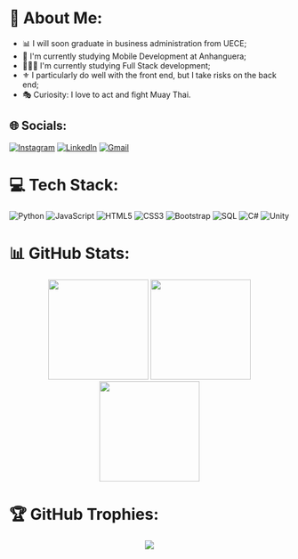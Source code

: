 # 💫 About Me:
 - 📊 I will soon graduate in business administration from UECE;<br>
 - 📱 I'm currently studying Mobile Development at Anhanguera;<br>
 - 👩🏻‍💻 I'm currently studying Full Stack development;<br>
 - ⚜️ I particularly do well with the front end, but I take risks on the back end;<br>
 - 🎭 Curiosity: I love to act and fight Muay Thai.
 

## 🌐 Socials:
[![Instagram](https://img.shields.io/badge/Instagram-E4405F?style=for-the-badge&logo=instagram&logoColor=white)](https://instagram.com/ygillah_lymmah) 
[![LinkedIn](https://img.shields.io/badge/LinkedIn-0077B5?style=for-the-badge&logo=linkedin&logoColor=white)](https://www.linkedin.com/in/ygila-lima-yellow-belt-2958a1219/) 
[![Gmail](https://img.shields.io/badge/Gmail-D14836?style=for-the-badge&logo=gmail&logoColor=white)](ygilalimadigital@gmail.com)

# 💻 Tech Stack:
![Python](https://img.shields.io/badge/python-3670A0?style=for-the-badge&logo=python&logoColor=ffdd54)
![JavaScript](https://img.shields.io/badge/JavaScript-323330?style=for-the-badge&logo=javascript&logoColor=F7DF1E) 
![HTML5](https://img.shields.io/badge/html5-%23E34F26.svg?style=for-the-badge&logo=html5&logoColor=white) 
![CSS3](https://img.shields.io/badge/css3-%231572B6.svg?style=for-the-badge&logo=css3&logoColor=white) 
![Bootstrap](https://img.shields.io/badge/bootstrap-%23563D7C.svg?style=for-the-badge&logo=bootstrap&logoColor=white)
![SQL](https://img.shields.io/badge/MySQL-005C84?style=for-the-badge&logo=mysql&logoColor=white)
![C#](https://img.shields.io/badge/C%23-239120?style=for-the-badge&logo=c-sharp&logoColor=white)
![Unity](https://img.shields.io/badge/Unity-100000?style=for-the-badge&logo=unity&logoColor=white)


# 📊 GitHub Stats:
<div align="center">
 <img height="180em"  src="https://github-readme-stats.vercel.app/api?username=YgillahLymmah&theme=dark&hide_border=false&include_all_commits=false&count_private=false" />
 <img height="180em" src="https://github-readme-stats.vercel.app/api/top-langs/?username=YgillahLymmah&theme=dark&hide_border=false&include_all_commits=false&count_private=false&layout=compact" />
 <img height="180em" src="https://github-readme-streak-stats.herokuapp.com/?user=YgillahLymmah&theme=dark&hide_border=false" />
</div>


# 🏆 GitHub Trophies:
<div align="center">
 <img src="https://github-profile-trophy.vercel.app/?username=YgillahLymmah&theme=radical&no-frame=false&no-bg=true&margin-w=4" />
</div>
